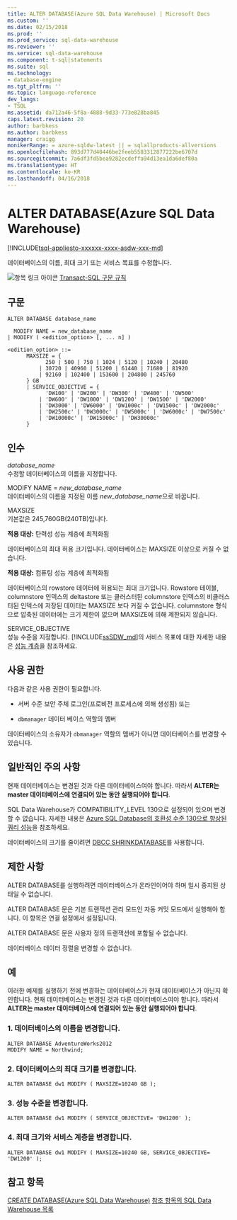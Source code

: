 ```yaml
---
title: ALTER DATABASE(Azure SQL Data Warehouse) | Microsoft Docs
ms.custom: ''
ms.date: 02/15/2018
ms.prod: ''
ms.prod_service: sql-data-warehouse
ms.reviewer: ''
ms.service: sql-data-warehouse
ms.component: t-sql|statements
ms.suite: sql
ms.technology:
- database-engine
ms.tgt_pltfrm: ''
ms.topic: language-reference
dev_langs:
- TSQL
ms.assetid: da712a46-5f8a-4888-9d33-773e828ba845
caps.latest.revision: 20
author: barbkess
ms.author: barbkess
manager: craigg
monikerRange: = azure-sqldw-latest || = sqlallproducts-allversions
ms.openlocfilehash: 893d777d40446be2feeb5583312877222be6707d
ms.sourcegitcommit: 7a6df3fd5bea9282ecdeffa94d13ea1da6def80a
ms.translationtype: HT
ms.contentlocale: ko-KR
ms.lasthandoff: 04/16/2018
---
```

# <a name="alter-database-azure-sql-data-warehouse"></a>ALTER DATABASE(Azure SQL Data Warehouse)
[!INCLUDE[tsql-appliesto-xxxxxx-xxxx-asdw-xxx-md](../../includes/tsql-appliesto-xxxxxx-xxxx-asdw-xxx-md.md)]

데이터베이스의 이름, 최대 크기 또는 서비스 목표를 수정합니다.  
  
![항목 링크 아이콘](../../database-engine/configure-windows/media/topic-link.gif "항목 링크 아이콘") [Transact-SQL 구문 규칙](../../t-sql/language-elements/transact-sql-syntax-conventions-transact-sql.md)  
  
## <a name="syntax"></a>구문  
  
```  
ALTER DATABASE database_name  

  MODIFY NAME = new_database_name  
| MODIFY ( <edition_option> [, ... n] )  
  
<edition_option> ::=   
      MAXSIZE = { 
            250 | 500 | 750 | 1024 | 5120 | 10240 | 20480 
          | 30720 | 40960 | 51200 | 61440 | 71680 | 81920 
          | 92160 | 102400 | 153600 | 204800 | 245760 
      } GB  
      | SERVICE_OBJECTIVE = { 
            'DW100' | 'DW200' | 'DW300' | 'DW400' | 'DW500' 
          | 'DW600' | 'DW1000' | 'DW1200' | 'DW1500' | 'DW2000' 
          | 'DW3000' | 'DW6000' | 'DW1000c' | 'DW1500c' | 'DW2000c' 
          | 'DW2500c' | 'DW3000c' | 'DW5000c' | 'DW6000c' | 'DW7500c' 
          | 'DW10000c' | 'DW15000c' | 'DW30000c'
      }  
```  
  
## <a name="arguments"></a>인수  
*database_name*  
수정할 데이터베이스의 이름을 지정합니다.  

MODIFY NAME = *new_database_name*  
데이터베이스의 이름을 지정된 이름 *new_database_name*으로 바꿉니다.  
  
MAXSIZE  
기본값은 245,760GB(240TB)입니다.  

**적용 대상:** 탄력성 성능 계층에 최적화됨

데이터베이스의 최대 허용 크기입니다. 데이터베이스는 MAXSIZE 이상으로 커질 수 없습니다. 

**적용 대상:** 컴퓨팅 성능 계층에 최적화됨

데이터베이스의 rowstore 데이터에 허용되는 최대 크기입니다. Rowstore 테이블, columnstore 인덱스의 deltastore 또는 클러스터된 columnstore 인덱스의 비클러스터된 인덱스에 저장된 데이터는 MAXSIZE 보다 커질 수 없습니다.  columnstore 형식으로 압축된 데이터에는 크기 제한이 없으며 MAXSIZE에 의해 제한되지 않습니다. 
  
SERVICE_OBJECTIVE  
성능 수준을 지정합니다. [!INCLUDE[ssSDW_md](../../includes/sssdw-md.md)]의 서비스 목표에 대한 자세한 내용은 [성능 계층](https://azure.microsoft.com/documentation/articles/performance-tiers/)을 참조하세요.  
  
## <a name="permissions"></a>사용 권한  
다음과 같은 사용 권한이 필요합니다.  
  
-   서버 수준 보안 주체 로그인(프로비전 프로세스에 의해 생성됨) 또는  
  
-   `dbmanager` 데이터 베이스 역할의 멤버  
  
데이터베이스의 소유자가 `dbmanager` 역할의 멤버가 아니면 데이터베이스를 변경할 수 있습니다.  
  
## <a name="general-remarks"></a>일반적인 주의 사항  
현재 데이터베이스는 변경된 것과 다른 데이터베이스여야 합니다. 따라서 **ALTER는 master 데이터베이스에 연결되어 있는 동안 실행되어야 합니다**.  
  
SQL Data Warehouse가 COMPATIBILITY_LEVEL 130으로 설정되어 있으며 변경할 수 없습니다. 자세한 내용은 [Azure SQL Database의 호환성 수준 130으로 향상된 쿼리 성능](https://azure.microsoft.com/documentation/articles/sql-database-compatibility-level-query-performance-130/)을 참조하세요.
  
데이터베이스의 크기를 줄이려면 [DBCC SHRINKDATABASE](../../t-sql/database-console-commands/dbcc-shrinkdatabase-transact-sql.md)를 사용합니다.  
  
## <a name="limitations-and-restrictions"></a>제한 사항  
ALTER DATABASE를 실행하려면 데이터베이스가 온라인이어야 하며 일시 중지된 상태일 수 없습니다.  
  
ALTER DATABASE 문은 기본 트랜잭션 관리 모드인 자동 커밋 모드에서 실행해야 합니다. 이 항목은 연결 설정에서 설정됩니다.  
  
ALTER DATABASE 문은 사용자 정의 트랜잭션에 포함될 수 없습니다.

데이터베이스 데이터 정렬을 변경할 수 없습니다.  
  
## <a name="examples"></a>예  
이러한 예제를 실행하기 전에 변경하는 데이터베이스가 현재 데이터베이스가 아닌지 확인합니다. 현재 데이터베이스는 변경된 것과 다른 데이터베이스여야 합니다. 따라서 **ALTER는 master 데이터베이스에 연결되어 있는 동안 실행되어야 합니다**.  

### <a name="a-change-the-name-of-the-database"></a>1. 데이터베이스의 이름을 변경합니다.  

```  
ALTER DATABASE AdventureWorks2012  
MODIFY NAME = Northwind;  
```  
  
### <a name="b-change-max-size-for-the-database"></a>2. 데이터베이스의 최대 크기를 변경합니다.  
  
```  
ALTER DATABASE dw1 MODIFY ( MAXSIZE=10240 GB );  
```  
  
### <a name="c-change-the-performance-level"></a>3. 성능 수준을 변경합니다.  
  
```  
ALTER DATABASE dw1 MODIFY ( SERVICE_OBJECTIVE= 'DW1200' );  
```  
  
### <a name="d-change-the-max-size-and-the-performance-level"></a>4. 최대 크기와 서비스 계층을 변경합니다.  
  
```  
ALTER DATABASE dw1 MODIFY ( MAXSIZE=10240 GB, SERVICE_OBJECTIVE= 'DW1200' );  
```  
  
## <a name="see-also"></a>참고 항목  
[CREATE DATABASE(Azure SQL Data Warehouse)](../../t-sql/statements/create-database-azure-sql-data-warehouse.md)
[참조 항목의 SQL Data Warehouse 목록](https://azure.microsoft.com/en-us/documentation/articles/sql-data-warehouse-overview-reference/)  
  
